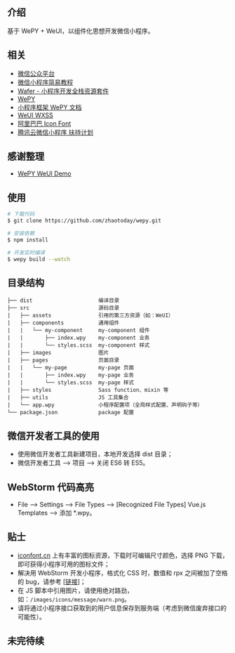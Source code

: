 ## 介绍
基于 WePY + WeUI，以组件化思想开发微信小程序。

## 相关
- [微信公众平台](https://mp.weixin.qq.com/)
- [微信小程序简易教程](https://mp.weixin.qq.com/debug/wxadoc/dev/index.html)
- [Wafer - 小程序开发全栈资源套件](https://github.com/tencentyun/wafer)
- [WePY](https://github.com/wepyjs/wepy)
- [小程序框架 WePY 文档](https://wepyjs.github.io/wepy)
- [WeUI WXSS](https://github.com/weui/weui-wxss)
- [阿里巴巴 Icon Font](http://iconfont.cn/)
- [腾讯云微信小程序 扶持计划](https://dnspod.qcloud.com/la/apply?from=solution)

## 感谢整理
- [WePY WeUI Demo](https://github.com/wepyjs/wepy-weui-demo)

## 使用
```bash
# 下载代码
$ git clone https://github.com/zhaotoday/wepy.git

# 安装依赖
$ npm install

# 开发实时编译
$ wepy build --watch
```

## 目录结构
```
├── dist                     编译目录
├── src                      源码目录
|   ├── assets               引用的第三方资源（如：WeUI）
|   ├── components           通用组件
|   |   └── my-component     my-component 组件
|   |       ├── index.wpy    my-component 业务
|   |       └── styles.scss  my-component 样式
|   ├── images               图片
|   ├── pages                页面目录
|   |   └── my-page          my-page 页面
|   |       ├── index.wpy    my-page 业务
|   |       └── styles.scss  my-page 样式
|   ├── styles               Sass function、mixin 等
|   ├── utils                JS 工具集合
|   └── app.wpy              小程序配置项（全局样式配置、声明钩子等）
└── package.json             package 配置
```

## 微信开发者工具的使用
- 使用微信开发者工具新建项目，本地开发选择 dist 目录；
- 微信开发者工具 --> 项目 --> 关闭 ES6 转 ES5。

## WebStorm 代码高亮
- File --> Settings --> File Types --> [Recognized File Types] Vue.js Templates --> 添加 *.wpy。

## 贴士
- [iconfont.cn](http://iconfont.cn/) 上有丰富的图标资源，下载时可编辑尺寸颜色，选择 PNG 下载，即可获得小程序可用的图标文件；
- 解决用 WebStorm 开发小程序，格式化 CSS 时，数值和 rpx 之间被加了空格的 bug，请参考 [[链接](http://www.qianduan.org/post-471.html)]；
- 在 JS 脚本中引用图片，请使用绝对路劲，如：`/images/icons/message/warn.png`。
- 请将通过小程序接口获取到的用户信息保存到服务端（考虑到微信废弃接口的可能性）。

## 未完待续
